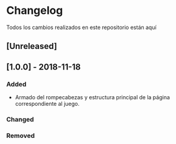 # Changelog
Todos los cambios realizados en este repositorio están aquí

## [Unreleased]

## [1.0.0] - 2018-11-18
### Added
- Armado del rompecabezas y estructura principal de la página correspondiente al juego.

### Changed

### Removed
